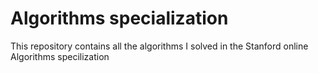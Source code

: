 # Algorithms specialization
This repository contains all the algorithms I solved in the Stanford online Algorithms specilization 
